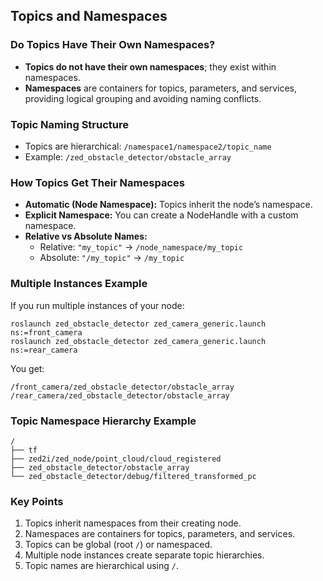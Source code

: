 
## Topics and Namespaces

### Do Topics Have Their Own Namespaces?
- **Topics do not have their own namespaces**; they exist within namespaces.
- **Namespaces** are containers for topics, parameters, and services, providing logical grouping and avoiding naming conflicts.

### Topic Naming Structure
- Topics are hierarchical: `/namespace1/namespace2/topic_name`
- Example: `/zed_obstacle_detector/obstacle_array`

### How Topics Get Their Namespaces
- **Automatic (Node Namespace):** Topics inherit the node’s namespace.
- **Explicit Namespace:** You can create a NodeHandle with a custom namespace.
- **Relative vs Absolute Names:**  
  - Relative: `"my_topic"` → `/node_namespace/my_topic`  
  - Absolute: `"/my_topic"` → `/my_topic`

### Multiple Instances Example
If you run multiple instances of your node:
```
roslaunch zed_obstacle_detector zed_camera_generic.launch ns:=front_camera
roslaunch zed_obstacle_detector zed_camera_generic.launch ns:=rear_camera
```
You get:
```
/front_camera/zed_obstacle_detector/obstacle_array
/rear_camera/zed_obstacle_detector/obstacle_array
```

### Topic Namespace Hierarchy Example
```
/
├── tf
├── zed2i/zed_node/point_cloud/cloud_registered
├── zed_obstacle_detector/obstacle_array
└── zed_obstacle_detector/debug/filtered_transformed_pc
```

### Key Points
1. Topics inherit namespaces from their creating node.
2. Namespaces are containers for topics, parameters, and services.
3. Topics can be global (root `/`) or namespaced.
4. Multiple node instances create separate topic hierarchies.
5. Topic names are hierarchical using `/`. 